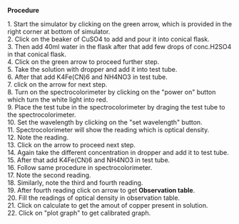 <p><b>Procedure</b></p>
<p>1. Start the simulator by clicking on the green arrow, which is provided in the right corner at bottom of simulator.<br>
2. Click on the beaker of CuSO4 to add and pour it into conical flask.<br>
3. Then add 40ml water in the flask after that add few drops of conc.H2SO4 in that conical flask.<br>
4. Click on the green arrow to proceed further step.<br>
5. Take the solution with dropper and add it into test tube.<br>
6. After that add K4Fe(CN)6 and NH4NO3 in test tube.<br>
7. click on the arrow for next step.<br>
8. Turn on the spectrocolorimeter by clicking on the "power on" button which turn the white light into red.<br>
9. Place the test tube in the spectrocolorimeter by draging the test tube to the spectrocolorimeter.<br>
10. Set the wavelength by clicking on the "set wavelength" button.<br>
11. Spectrocolorimeter will show the reading which is optical density.<br>
12. Note the reading.<br>
13. Click on the arrow to proceed next step.<br>
14. Again take the different concentration in dropper and add it to test tube.<br>
15. After that add K4Fe(CN)6 and NH4NO3 in test tube.<br>
16. Follow same procedure in  spectrocolorimeter.<br>
17. Note the second reading.<br>
18. Similarly, note the third and fourth reading.<br>
19. After fourth reading click on arrow to get<strong> Observation table</strong>.<br>
20. Fill the readings of optical density  in observation table.<br>
21. Click on calculate to get the amout of copper present in solution.<br>
22. Click on "plot graph" to get calibrated graph.</p> 
